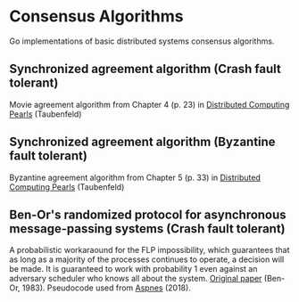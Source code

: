 # Consensus Algorithms
Go implementations of basic distributed systems consensus algorithms.

## Synchronized agreement algorithm (Crash fault tolerant)
Movie agreement algorithm from Chapter 4 (p. 23) in [Distributed Computing Pearls](http://www.faculty.idc.ac.il/gadi/DCPbook.htm) (Taubenfeld)

## Synchronized agreement algorithm (Byzantine fault tolerant)
Byzantine agreement algorithm from Chapter 5 (p. 33) in [Distributed Computing Pearls](http://www.faculty.idc.ac.il/gadi/DCPbook.htm) (Taubenfeld)

## Ben-Or's randomized protocol for asynchronous message-passing systems (Crash fault tolerant)
A probabilistic workaraound for the FLP impossibility, which guarantees that as long as a majority of the processes continues to operate, a decision will be made. It is guaranteed to work with probability 1 even against an adversary scheduler who knows all about the system. [Original paper](https://allquantor.at/blockchainbib/pdf/ben1983another.pdf) (Ben-Or, 1983). Pseudocode used from [Aspnes](https://arxiv.org/pdf/cs/0209014.pdf) (2018).
